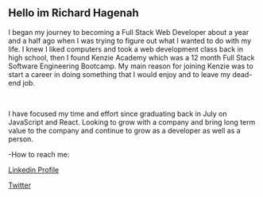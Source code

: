 
<h2>Hello im Richard Hagenah</h2> 
<p>I began my journey to becoming a Full Stack Web Developer about a year and a half ago when I was trying to figure out what I wanted to do with my life. I knew I liked computers and took a web development class back in high school, then I found Kenzie Academy which was a 12 month Full Stack Software Engineering Bootcamp. My main reason for joining Kenzie was to start a career in doing something that I would enjoy and to leave my dead-end job.</p>
<br />
<p>I have focused my time and effort since graduating back in July on JavaScript and React. Looking to grow with a company and bring long term value to the company and continue to grow as a developer as well as a person.</p>


-How to reach me:

[Linkedin Profile](https://www.linkedin.com/in/richardthagenah/)

[Twitter](https://twitter.com/hagenah_richie)


